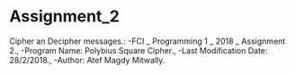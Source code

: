 # Assignment_2
Cipher an Decipher messages.:
-FCI _ Programming 1 _ 2018 _ Assignment 2.,
-Program Name: Polybius Square Cipher.,
-Last Modification Date: 28/2/2018.,
-Author: Atef Magdy Mitwally.
